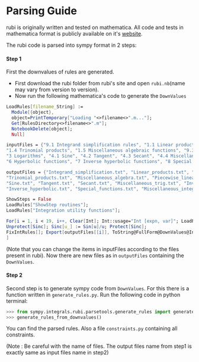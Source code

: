 # Parsing Guide
rubi is originally written and tested on mathematica. All code and tests in mathematica format is publicly available on it's [website](http://www.apmaths.uwo.ca/~arich/).

The rubi code is parsed into sympy format in 2 steps:

#### Step 1

First the downvalues of rules are generated.
* First download the rubi folder from rubi's site and open `rubi.nb`(name may vary from version to version).
* Now run the following mathematica's code to generate the `DownValues` 

```Mathematica
LoadRules[filename_String] :=
  Module[{object},
  object=PrintTemporary["Loading "<>filename<>".m..."];
  Get[RulesDirectory<>filename<>".m"];
  NotebookDelete[object];
  Null]

inputFiles = {"9.1 Integrand simplification rules", "1.1 Linear products", "1.2 Quadratic products", "1.3 Binomial products", 
"1.4 Trinomial products", "1.5 Miscellaneous algebraic functions", "9.3 Piecewise linear functions", "2 Exponentials",
"3 Logarithms", "4.1 Sine", "4.2 Tangent", "4.3 Secant", "4.4 Miscellaneous trig functions", "5 Inverse trig functions",
"6 Hyperbolic functions", "7 Inverse hyperbolic functions", "8 Special functions", "9.4 Miscellaneous integration rules"}

outputFiles = {"Integrand_simplification.txt", "Linear_products.txt", "Quadratic_products.txt", "Binomial_products.txt",
"Trinomial_products.txt", "Miscellaneous_algebra.txt", "Piecewise_linear.txt", "Exponentials.txt", "Logarithms.txt",
"Sine.txt", "Tangent.txt", "Secant.txt", "Miscellaneous_trig.txt", "Inverse_trig.txt", "Hyperbolic.txt",
"Inverse_hyperbolic.txt", "Special_functions.txt", "Miscellaneous_integration.txt"}

ShowSteps = False
LoadRules["ShowStep routines"];
LoadRules["Integration utility functions"];

For[i = 1, i < 19, i++, Clear[Int]; Int::usage="Int [expn, var]"; LoadRules[inputFiles[[i]]];
Unprotect[Sinc]; Sinc[u_] := Sin[u]/u; Protect[Sinc];
FixIntRules[]; Export[outputFiles[[i]], ToString@FullForm@DownValues@Int];
]
```

(Note that you can change the items in inputFiles according to the files present in rubi).
Now there are new files as in `outputFiles` containing the `DownValues`.

#### Step 2

Second step is to generate sympy code from `DownValues`. For this there is a function written in `generate_rules.py`.
Run the following code in python terminal:

```python
>>> from sympy.integrals.rubi.parsetools.generate_rules import generate_rules_from_downvalues
>>> generate_rules_from_downvalues()
```

You can find the parsed rules. Also a file `constraints.py` containing all constraints.

(Note : Be careful with the name of files. The output files name from step1 is exactly same as input files name in step2)